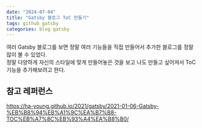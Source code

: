 ```yaml
---
date: "2024-07-04"
title: "Gatsby 블로그 ToC 만들기"
tags: github gatsby
categories: blog gatsby
---
```


여러 Gatsby 블로그를 보면 정말 여러 기능들을 직접 만들어서 추가한 블로그를 정말 많이 볼 수 있었다.  
정말 다양하게 자신의 스타일에 맞게 만들어놓은 것을 보고 나도 만들고 싶어져서 ToC 기능을 추가해보려고 한다.  




## 참고 레퍼런스  
https://ha-young.github.io/2021/gatsby/2021-01-06-Gatsby-%EB%B8%94%EB%A1%9C%EA%B7%B8-TOC%EB%A7%8C%EB%93%A4%EA%B8%B0/
